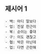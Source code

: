 ## 제시어 1
    - 백: 마디 말보다
    - 업: 진살 한근이
    - 복: 순이는 좋대
    - 구: 이도 괜찮고
    - 협: 박은 아닌데
    - 업: 다면 곤란해